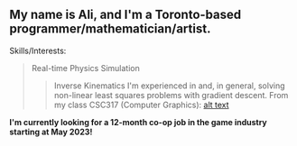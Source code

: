 ## My name is Ali, and I'm a Toronto-based programmer/mathematician/artist.
Skills/Interests:

> Real-time Physics Simulation
> > Inverse Kinematics
I'm experienced in  and, in general, solving non-linear least squares problems with gradient descent.
From my class CSC317 (Computer Graphics):
[alt text](https://github.com/aligencoglu/aligencoglu/main/image.jpg?raw=true)





**I'm currently looking for a 12-month co-op job in the game industry starting at May 2023!**


